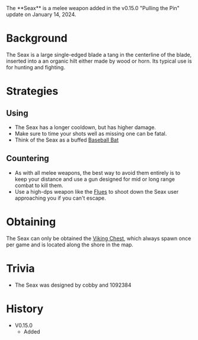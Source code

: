 <Stub />
The **Seax** is a melee weapon added in the v0.15.0 "Pulling the Pin" update on January 14, 2024.

# Background

The Seax is a large single-edged blade a tang in the centerline of the blade, inserted into a an organic hilt either made by wood or horn. Its typical use is for hunting and fighting.

# Strategies

## Using 
 - The Seax has a longer cooldown, but has higher damage.
 - Make sure to time your shots well as missing one can be fatal.
 - Think of the Seax as a buffed [Baseball Bat](/weapons/melee/baseball_bat)

## Countering

- As with all melee weapons, the best way to avoid them entirely is to keep your distance and use a gun designed for mid or long range combat to kill them.
 - Use a high-dps weapon like the [Flues](/weapons/guns/flues) to shoot down the Seax user approaching you if you can't escape.
 

# Obtaining

The Seax can only be obtained the [Viking Chest](/obstacles/viking_chest), which always spawn once per game and is located along the shore in the map. 

# Trivia

- The Seax was designed by cobby and 1092384

# History

 - V0.15.0
   - Added
